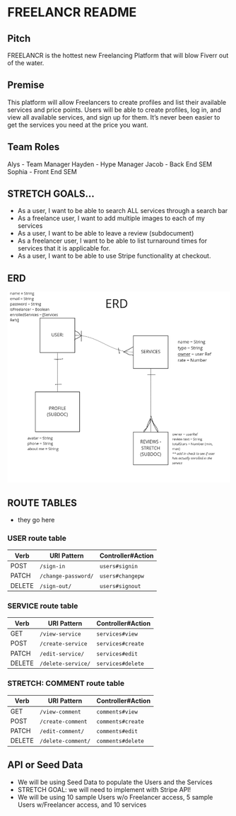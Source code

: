 # FREELANCR README
 
## Pitch
 FREELANCR is the hottest new Freelancing Platform that will blow Fiverr out of the water. 

## Premise
This platform will allow Freelancers to create profiles and list their available services and price points. Users will be able to create profiles, log in, and view all available services, and sign up for them. It’s never been easier to get the services you need at the price you want. 
 
## Team Roles
Alys - Team Manager
Hayden - Hype Manager
Jacob - Back End SEM
Sophia - Front End SEM


## STRETCH GOALS…
* As a user, I want to be able to search ALL services through a search bar
* As a freelance user, I want to add multiple images to each of my services
* As a user, I want to be able to leave a review (subdocument)
* As a freelancer user, I want to be able to list turnaround times for services that it is applicable for.
* As a user, I want to be able to use Stripe functionality at checkout.

## ERD 
<img src="./images/ERDv2.png" width="600px" alt="ERD" />

## ROUTE TABLES 
* they go here
### USER route table

| Verb   | URI Pattern            | Controller#Action |
|--------|------------------------|-------------------|
| POST   | `/sign-in`             | `users#signin`    |
| PATCH  | `/change-password/`    | `users#changepw`  |
| DELETE | `/sign-out/`           | `users#signout`   |

### SERVICE route table

| Verb   | URI Pattern            | Controller#Action |
|--------|------------------------|-------------------|
| GET    | `/view-service`        | `services#view`   |
| POST   | `/create-service`      | `services#create`    |
| PATCH  | `/edit-service/`       | `services#edit`  |
| DELETE | `/delete-service/`     | `services#delete`   |

### STRETCH: COMMENT route table

| Verb   | URI Pattern            | Controller#Action |
|--------|------------------------|-------------------|
| GET    | `/view-comment`        | `comments#view`   |
| POST   | `/create-comment`      | `comments#create`    |
| PATCH  | `/edit-comment/`       | `comments#edit`  |
| DELETE | `/delete-comment/`     | `comments#delete`   |

## API or Seed Data
* We will be using Seed Data to populate the Users and the Services
* STRETCH GOAL: we will need to implement with Stripe API!
* We will be using 10 sample Users w/o Freelancer access, 5 sample Users w/Freelancer access, and 10 services
